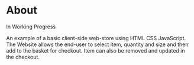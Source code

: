 # About
In Working Progress

An example of a basic client-side web-store using HTML CSS JavaScript. 
The Website allows the end-user to select item, quantity and size and then add to the basket for checkout.
Item can also be removed and updated in the checkout.
